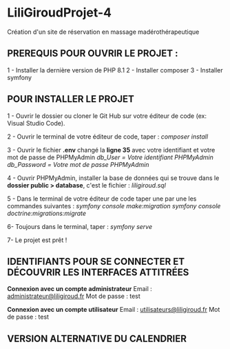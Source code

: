 # LiliGiroudProjet-4
Création d'un site de réservation en massage madérothérapeutique 

## PREREQUIS POUR OUVRIR LE PROJET : 
1 - Installer la dernière version de PHP 8.1
2 - Installer composer 
3 - Installer symfony 


## POUR INSTALLER LE PROJET 
1 - Ouvrir le dossier ou cloner le Git Hub sur votre éditeur de code (ex: Visual Studio Code).

2 - Ouvrir le terminal de votre éditeur de code, taper :
    *composer install* 

3 - Ouvrir le fichier __.env__ changé la __ligne 35__ avec votre identifiant et votre mot de passe de PHPMyAdmin 
    *db_User = Votre identifiant PHPMyAdmin*
    *db_Password = Votre mot de passe PHPMyAdmin*

4 - Ouvrir PHPMyAdmin, installer la base de données qui se trouve dans le __dossier public > database__, c'est le fichier : *liligiroud.sql* 

5 - Dans le terminal de votre éditeur de code taper une par une les commandes suivantes : 
    *symfony console make:migration*
    *symfony console doctrine:migrations:migrate*

6- Toujours dans le terminal, taper :
    *symfony serve*

7- Le projet est prêt ! 


## IDENTIFIANTS POUR SE CONNECTER ET DÉCOUVRIR LES INTERFACES ATTITRÉES
__Connexion avec un compte administrateur__
Email : administrateur@liligiroud.fr
Mot de passe : test

__Connexion avec un compte utilisateur__
Email : utilisateurs@liligiroud.fr
Mot de passe : test


## VERSION ALTERNATIVE DU CALENDRIER
